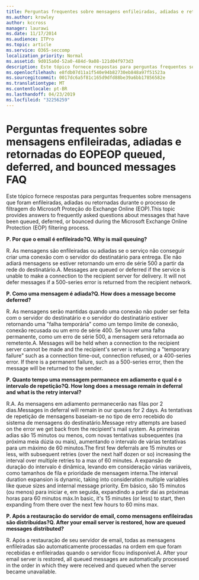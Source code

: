 ```yaml
---
title: Perguntas frequentes sobre mensagens enfileiradas, adiadas e retornadas do EOP
ms.author: krowley
author: kccross
manager: laurawi
ms.date: 11/17/2014
ms.audience: ITPro
ms.topic: article
ms.service: O365-seccomp
localization_priority: Normal
ms.assetid: 9d015a0d-52a0-484d-9a08-121d04f973d3
description: Este tópico fornece respostas para perguntas frequentes sobre mensagens que foram enfileiradas, adiadas ou retornadas durante o processo de filtragem do Microsoft Proteção do Exchange Online (EOP).
ms.openlocfilehash: e8fdb07d11a1f540e94b82730eb848a97f51523a
ms.sourcegitcommit: 0017dc6a5f81c165d9dfd88be39a6bb17856582e
ms.translationtype: MT
ms.contentlocale: pt-BR
ms.lasthandoff: 04/23/2019
ms.locfileid: "32256259"
---
```

# <a name="eop-queued-deferred-and-bounced-messages-faq"></a><span data-ttu-id="b46c1-103">Perguntas frequentes sobre mensagens enfileiradas, adiadas e retornadas do EOP</span><span class="sxs-lookup"><span data-stu-id="b46c1-103">EOP queued, deferred, and bounced messages FAQ</span></span>

<span data-ttu-id="b46c1-104">Este tópico fornece respostas para perguntas frequentes sobre mensagens que foram enfileiradas, adiadas ou retornadas durante o processo de filtragem do Microsoft Proteção do Exchange Online (EOP).</span><span class="sxs-lookup"><span data-stu-id="b46c1-104">This topic provides answers to frequently asked questions about messages that have been queued, deferred, or bounced during the Microsoft Exchange Online Protection (EOP) filtering process.</span></span>
  
 <span data-ttu-id="b46c1-105">**P. Por que o email é enfileirado?**</span><span class="sxs-lookup"><span data-stu-id="b46c1-105">**Q. Why is mail queuing?**</span></span>
  
<span data-ttu-id="b46c1-p101">R. As mensagens são enfileiradas ou adiadas se o serviço não conseguir criar uma conexão com o servidor do destinatário para entrega. Ele não adiará mensagens se estiver retornando um erro de série 500 a partir da rede do destinatário.</span><span class="sxs-lookup"><span data-stu-id="b46c1-p101">A. Messages are queued or deferred if the service is unable to make a connection to the recipient server for delivery. It will not defer messages if a 500-series error is returned from the recipient network.</span></span>
  
 <span data-ttu-id="b46c1-109">**P. Como uma mensagem é adiada?**</span><span class="sxs-lookup"><span data-stu-id="b46c1-109">**Q. How does a message become deferred?**</span></span>
  
<span data-ttu-id="b46c1-p102">R. As mensagens serão mantidas quando uma conexão não puder ser feita com o servidor do destinatário e o servidor do destinatário estiver retornando uma "falha temporária" como um tempo limite de conexão, conexão recusada ou um erro de série 400. Se houver uma falha permanente, como um erro de série 500, a mensagem será retornada ao remetente.</span><span class="sxs-lookup"><span data-stu-id="b46c1-p102">A. Messages will be held when a connection to the recipient server cannot be made and the recipient's server is returning a "temporary failure" such as a connection time-out, connection refused, or a 400-series error. If there is a permanent failure, such as a 500-series error, then the message will be returned to the sender.</span></span>
  
 <span data-ttu-id="b46c1-113">**P. Quanto tempo uma mensagem permanece em adiamento e qual é o intervalo de repetição?**</span><span class="sxs-lookup"><span data-stu-id="b46c1-113">**Q. How long does a message remain in deferral and what is the retry interval?**</span></span>
  
<span data-ttu-id="b46c1-114">R.</span><span class="sxs-lookup"><span data-stu-id="b46c1-114">A.</span></span> <span data-ttu-id="b46c1-115">As mensagens em adiamento permanecerão nas filas por 2 dias.</span><span class="sxs-lookup"><span data-stu-id="b46c1-115">Messages in deferral will remain in our queues for 2 days.</span></span> <span data-ttu-id="b46c1-116">As tentativas de repetição de mensagens baseiam-se no tipo de erro recebido do sistema de mensagens do destinatário.</span><span class="sxs-lookup"><span data-stu-id="b46c1-116">Message retry attempts are based on the error we get back from the recipient's mail system.</span></span> <span data-ttu-id="b46c1-117">As primeiras adias são 15 minutos ou menos, com novas tentativas subsequentes (na próxima meia dúzia ou mais), aumentando o intervalo de várias tentativas para um máximo de 60 minutos.</span><span class="sxs-lookup"><span data-stu-id="b46c1-117">The first few deferrals are 15 minutes or less, with subsequent retries (over the next half dozen or so) increasing the interval over multiple retries to a max of 60 minutes.</span></span> <span data-ttu-id="b46c1-118">A expansão de duração do intervalo é dinâmica, levando em consideração várias variáveis, como tamanhos de fila e prioridade de mensagem interna.</span><span class="sxs-lookup"><span data-stu-id="b46c1-118">The interval duration expansion is dynamic, taking into consideration multiple variables like queue sizes and internal message priority.</span></span> <span data-ttu-id="b46c1-119">Em básico, são 15 minutos (ou menos) para iniciar e, em seguida, expandindo a partir daí as próximas horas para 60 minutos máx.</span><span class="sxs-lookup"><span data-stu-id="b46c1-119">In basic, it's 15 minutes (or less) to start, then expanding from there over the next few hours to 60 mins max.</span></span>
  
 <span data-ttu-id="b46c1-120">**P. Após a restauração do servidor de email, como mensagens enfileiradas são distribuídas?**</span><span class="sxs-lookup"><span data-stu-id="b46c1-120">**Q. After your email server is restored, how are queued messages distributed?**</span></span>
  
<span data-ttu-id="b46c1-p104">R. Após a restauração de seu servidor de email, todas as mensagens enfileiradas são automaticamente processadas na ordem em que foram recebidas e enfileiradas quando o servidor ficou indisponível.</span><span class="sxs-lookup"><span data-stu-id="b46c1-p104">A. After your email server is restored, all queued messages are automatically processed in the order in which they were received and queued when the server became unavailable.</span></span> 
  

